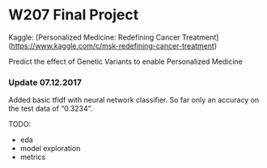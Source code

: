 # W207 Final Project

Kaggle: [Personalized Medicine: Redefining Cancer Treatment] (https://www.kaggle.com/c/msk-redefining-cancer-treatment)

Predict the effect of Genetic Variants to enable Personalized Medicine

### Update 07.12.2017
Added basic tfidf with neural network classifier. So far only an accuracy on the test data of “0.3234”. 

TODO:

- eda
- model exploration
- metrics
